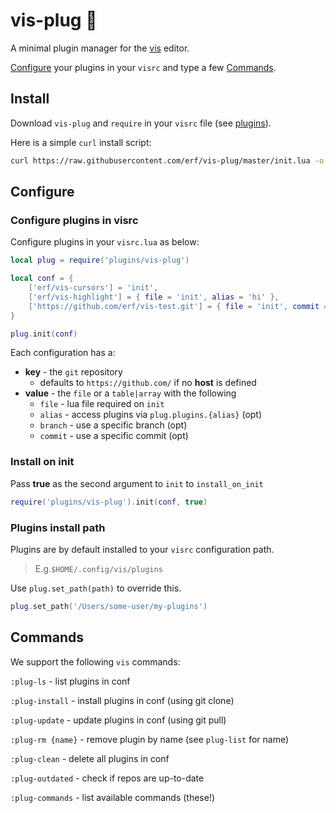 # vis-plug 🦑

A minimal plugin manager for the [vis](https://github.com/martanne/vis) editor.

[Configure](#Configure) your plugins in your `visrc` and type a few [Commands](#Commands).

## Install

Download `vis-plug` and `require` in your `visrc` file (see [plugins](https://github.com/martanne/vis/wiki/Plugins)).

Here is a simple `curl` install script:

```bash
curl https://raw.githubusercontent.com/erf/vis-plug/master/init.lua -o $HOME/.config/vis/plugins/vis-plug/init.lua --create-dirs
```

## Configure

### Configure plugins in visrc

Configure plugins in your `visrc.lua` as below:

```Lua
local plug = require('plugins/vis-plug')

local conf = {
	['erf/vis-cursors'] = 'init',
	['erf/vis-highlight'] = { file = 'init', alias = 'hi' },
	['https://github.com/erf/vis-test.git'] = { file = 'init', commit = 'f4849d4' },
}

plug.init(conf)

```

Each configuration has a:

- **key** - the `git` repository 
	- defaults to `https://github.com/` if no **host** is defined
- **value** - the `file` or a `table|array` with the following
	- `file` - lua file required on `init`
	- `alias` - access plugins via `plug.plugins.{alias}` (opt)
	- `branch` - use a specific branch (opt)
	- `commit` - use a specific commit (opt)

### Install on init

Pass **true** as the second argument to `init` to `install_on_init`

```Lua
require('plugins/vis-plug').init(conf, true)
```

### Plugins install path

Plugins are by default installed to your `visrc` configuration path. 

>E.g.`$HOME/.config/vis/plugins`

Use `plug.set_path(path)` to override this.

```Lua
plug.set_path('/Users/some-user/my-plugins')
```

## Commands

We support the following `vis` commands:

`:plug-ls` - list plugins in conf

`:plug-install` - install plugins in conf (using git clone)

`:plug-update` - update plugins in conf (using git pull)

`:plug-rm {name}` - remove plugin by name (see `plug-list` for name)

`:plug-clean` - delete all plugins in conf

`:plug-outdated` - check if repos are up-to-date

`:plug-commands` - list available commands (these!)
